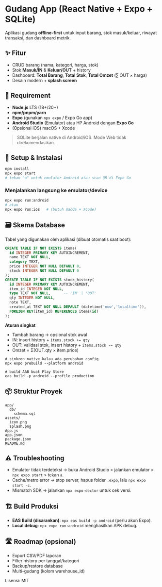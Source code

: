 # Gudang App (React Native + Expo + SQLite)

Aplikasi gudang **offline-first** untuk input barang, stok masuk/keluar, riwayat transaksi, dan dashboard metrik.

## ✨ Fitur
- CRUD barang (nama, kategori, harga, stok)
- Stok **Masuk/IN** & **Keluar/OUT** + history
- Dashboard: **Total Barang**, **Total Stok**, **Total Omzet** (∑ OUT × harga)
- Desain modern + **splash screen**

## 🧰 Requirement
- **Node.js** LTS (18+/20+)
- **npm/pnpm/yarn**
- **Expo** (gunakan `npx expo` / Expo Go app)
- **Android Studio** (Emulator) atau HP Android dengan **Expo Go**
- (Opsional iOS) macOS + Xcode

> SQLite berjalan native di Android/iOS. Mode Web tidak direkomendasikan.

## 🚀 Setup & Instalasi
```bash
npm install
npx expo start
# tekan "a" untuk emulator Android atau scan QR di Expo Go
```

### Menjalankan langsung ke emulator/device
```bash
npx expo run:android
# atau
npx expo run:ios   # (butuh macOS + Xcode)
```

## 🗃️ Skema Database
Tabel yang digunakan oleh aplikasi (dibuat otomatis saat boot):
```sql
CREATE TABLE IF NOT EXISTS items(
  id INTEGER PRIMARY KEY AUTOINCREMENT,
  name TEXT NOT NULL,
  category TEXT,
  price INTEGER NOT NULL DEFAULT 0,
  stock INTEGER NOT NULL DEFAULT 0
);
CREATE TABLE IF NOT EXISTS stock_history(
  id INTEGER PRIMARY KEY AUTOINCREMENT,
  item_id INTEGER NOT NULL,
  type TEXT NOT NULL,      -- 'IN' | 'OUT'
  qty INTEGER NOT NULL,
  note TEXT,
  created_at TEXT NOT NULL DEFAULT (datetime('now','localtime')),
  FOREIGN KEY(item_id) REFERENCES items(id)
);
```

**Aturan singkat**
- Tambah barang → opsional stok awal
- IN: insert history + `items.stock += qty`
- OUT: validasi stok, insert history + `items.stock -= qty`
- Omzet = Σ(OUT.qty × item.price)

```
# sinkron native kalau ada perubahan config
npx expo prebuild --platform android

# build AAB buat Play Store
eas build -p android --profile production

```


## 📦 Struktur Proyek
```
app/
  db/
    schema.sql
assets/
  icon.png
  splash.png
App.js
app.json
package.json
README.md
```

## ⚠️ Troubleshooting
- Emulator tidak terdeteksi → buka Android Studio > jalankan emulator > `npx expo start` > tekan `a`.
- Cache/metro error → stop server, hapus folder `.expo`, lalu `npx expo start -c`.
- Mismatch SDK → jalankan `npx expo-doctor` untuk cek versi.

## 🏗️ Build Produksi
- **EAS Build (disarankan)**: `npx eas build -p android` (perlu akun Expo).
- **Local debug**: `npx expo run:android` menghasilkan APK debug.

## 🛣️ Roadmap (opsional)
- Export CSV/PDF laporan
- Filter history per tanggal/kategori
- Backup/restore database
- Multi-gudang (kolom warehouse_id)

Lisensi: MIT
